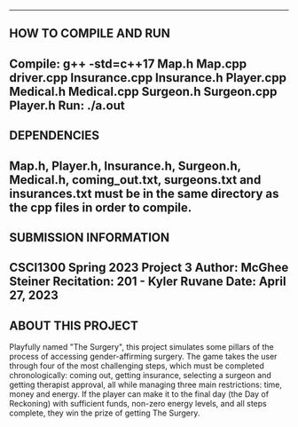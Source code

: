 ------------------------
HOW TO COMPILE AND RUN
------------------------
Compile: g++ -std=c++17 Map.h Map.cpp driver.cpp Insurance.cpp Insurance.h Player.cpp Medical.h Medical.cpp Surgeon.h Surgeon.cpp Player.h
Run: ./a.out
------------------------
DEPENDENCIES
------------------------
Map.h, Player.h, Insurance.h, Surgeon.h, Medical.h, coming_out.txt, surgeons.txt and insurances.txt 
must be in the same directory as the cpp files in order to compile.
------------------------
SUBMISSION INFORMATION
------------------------
CSCI1300 Spring 2023 Project 3
Author: McGhee Steiner
Recitation: 201 - Kyler Ruvane
Date: April 27, 2023
------------------------
ABOUT THIS PROJECT
------------------------
Playfully named "The Surgery", this project simulates some pillars of the process of accessing 
gender-affirming surgery. The game takes the user through four of the most challenging steps, which 
must be completed chronologically: coming out, getting insurance, selecting a surgeon and getting 
therapist approval, all while managing three main restrictions: time, money and energy. If the player 
can make it to the final day (the Day of Reckoning) with sufficient funds, non-zero energy levels, and 
all steps complete, they win the prize of getting The Surgery. 

